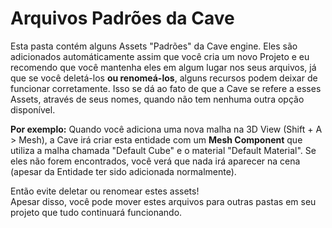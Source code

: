 # Arquivos Padrões da Cave

Esta pasta contém alguns Assets "Padrões" da Cave engine. Eles são adicionados automáticamente assim que você cria um novo Projeto e eu recomendo que você mantenha eles em algum lugar nos seus arquivos, já que se você deletá-los **ou renomeá-los**, alguns recursos podem deixar de funcionar corretamente. Isso se dá ao fato de que a Cave se refere a esses Assets, através de seus nomes, quando não tem nenhuma outra opção disponível.

**Por exemplo:** Quando você adiciona uma nova malha na 3D View (Shift + A > Mesh), a Cave irá criar esta entidade com um **Mesh Component** que utiliza a malha chamada "Default Cube" e o material "Default Material". Se eles não forem encontrados, você verá que nada irá aparecer na cena (apesar da Entidade ter sido adicionada normalmente).

<div class="red">
Então evite deletar ou renomear estes assets!
</div>
Apesar disso, você pode mover estes arquivos para outras pastas em seu projeto que tudo continuará funcionando.